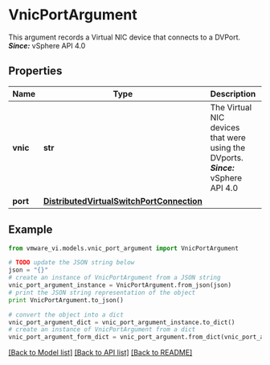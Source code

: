 # VnicPortArgument

This argument records a Virtual NIC device that connects to a DVPort.  ***Since:*** vSphere API 4.0 

## Properties
Name | Type | Description | Notes
------------ | ------------- | ------------- | -------------
**vnic** | **str** | The Virtual NIC devices that were using the DVports.  ***Since:*** vSphere API 4.0  | 
**port** | [**DistributedVirtualSwitchPortConnection**](DistributedVirtualSwitchPortConnection.md) |  | 

## Example

```python
from vmware_vi.models.vnic_port_argument import VnicPortArgument

# TODO update the JSON string below
json = "{}"
# create an instance of VnicPortArgument from a JSON string
vnic_port_argument_instance = VnicPortArgument.from_json(json)
# print the JSON string representation of the object
print VnicPortArgument.to_json()

# convert the object into a dict
vnic_port_argument_dict = vnic_port_argument_instance.to_dict()
# create an instance of VnicPortArgument from a dict
vnic_port_argument_form_dict = vnic_port_argument.from_dict(vnic_port_argument_dict)
```
[[Back to Model list]](../README.md#documentation-for-models) [[Back to API list]](../README.md#documentation-for-api-endpoints) [[Back to README]](../README.md)


